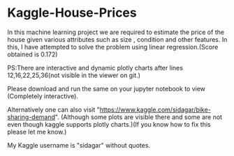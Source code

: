 # Kaggle-House-Prices
In this machine learning project we are required to estimate the price of the house given various attributes such as size , condition and other features.
In this, I have attempted to solve the problem using linear regression.(Score obtained is 0.172)
  
  PS:There are interactive and dynamic plotly charts after lines 12,16,22,25,36(not visible in the viewer on git.)
  
  Please download and run the same on your jupyter notebook to view (Completely interactive).
  
  Alternatively one can also visit "https://www.kaggle.com/sidagar/bike-sharing-demand". (Although some plots are visible there and some are not even though kaggle supports plotly charts.)(If you know how to fix this please let me know.)
  
My Kaggle username is "sidagar" without quotes.
